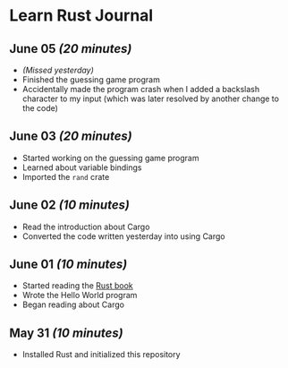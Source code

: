 # Learn Rust Journal

## June 05 _(20 minutes)_

- _(Missed yesterday)_
- Finished the guessing game program
- Accidentally made the program crash when I added a backslash character to my input (which was later resolved by another change to the code)

## June 03 _(20 minutes)_

- Started working on the guessing game program
- Learned about variable bindings
- Imported the `rand` crate

## June 02 _(10 minutes)_

- Read the introduction about Cargo
- Converted the code written yesterday into using Cargo

## June 01 _(10 minutes)_

- Started reading the [Rust book](https://doc.rust-lang.org/stable/book/)
- Wrote the Hello World program
- Began reading about Cargo

## May 31 _(10 minutes)_

- Installed Rust and initialized this repository
